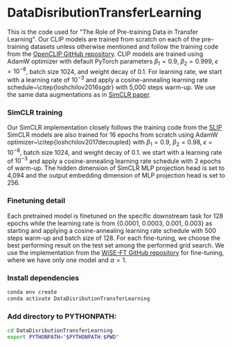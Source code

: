 # DataDisributionTransferLearning
This is the code used for "The Role of Pre-training Data in Transfer Learning".
Our CLIP models are trained from scratch on each of the pre-training datasets unless otherwise mentioned and follow the training code from the [OpenCLIP GitHub repository](https://github.com/mlfoundations/open_clip). CLIP models are trained using AdamW optimizer with default PyTorch parameters $\beta_1= 0.9$, $\beta_2 = 0.999$, $\epsilon = 10^{-8}$, batch size 1024, and weight decay of 0.1. For learning rate, we start with a learning rate of $10^{-3}$ and apply a cosine-annealing learning rate schedule~\citep{loshchilov2016sgdr} with 5,000 steps warm-up. We use the same data augmentations as in [SimCLR paper](https://arxiv.org/pdf/2002.05709.pdf). 



### SimCLR training
Our SimCLR implementation closely follows the training code from the [SLIP](https://github.com/facebookresearch/SLIP)
SimCLR models are also trained for 16 epochs from scratch using AdamW optimizer~\citep{loshchilov2017decoupled} with $\beta_1= 0.9$, $\beta_2 = 0.98$, $\epsilon = 10^{-8}$, batch size 1024, and weight decay of 0.1. we start with a learning rate of $10^{-3}$ and apply a cosine-annealing learning rate schedule with 2 epochs of warm-up. The hidden dimension of SimCLR MLP projection head is set to 4,094 and the output embedding dimension of MLP projection head is set to 256.

### Finetuning detail
Each pretrained model is finetuned on the specific downstream task for 128 epochs while the learning rate is from {0.0001, 0.0003, 0.001, 0.003} as starting and applying a cosine-annealing learning rate schedule with 500 steps warm-up and batch size of 128. For each fine-tuning, we choose the best performing result on the test set among the performed grid search. We use the implementation from the [WiSE-FT GitHub repository](https://github.com/mlfoundations/wise-ft) for fine-tuning, where we have only one model and $\alpha=1$.


### Install dependencies

```bash
conda env create
conda activate DataDisributionTransferLearning
```

### Add directory to PYTHONPATH:

```bash
cd DataDisributionTransferLearning
export PYTHONPATH="$PYTHONPATH:$PWD"
```
